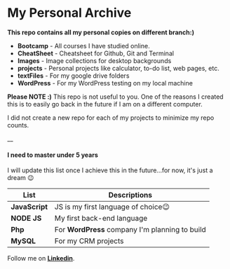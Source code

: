 # My Personal Archive

__This repo contains all my personal copies on different branch:)__

- __Bootcamp__ - All courses I have studied online.
- __CheatSheet__ - Cheatsheet for Github, Git and Terminal
- __Images__ - Image collections for desktop backgrounds
- __projects__ - Personal projects like calculator, to-do list, web pages, etc.
- __textFiles__ - For my google drive folders
- __WordPress__ - For my WordPress testing on my local machine

__Please NOTE :)__ This repo is not useful to you. One of the reasons I created this is to easily go back in the future if I am on a different computer.

I did not create a new repo for each of my projects to minimize my repo counts. 

__

#### **I need to master under 5 years** 
I will update this list once I achieve this in the future...for now, it's just a dream :wink:

| List | Descriptions|
| ------ | ----------- |
| **JavaScript** | JS is my first language of choice:wink:|
| **NODE JS**  | My first back-end language |
| **Php**  | For **WordPress** company I'm planning to build|
| **MySQL**  | For my CRM projects |


Follow me on **[Linkedin](https://www.linkedin.com/in/christian-virtual-assistant/)**.